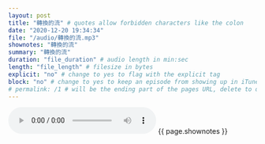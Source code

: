 ```yaml
---
layout: post
title: "轉換的流" # quotes allow forbidden characters like the colon
date: "2020-12-20 19:34:34"
file: "/audio/轉換的流.mp3"
shownotes: "轉換的流"
summary: "轉換的流"
duration: "file_duration" # audio length in min:sec
length: "file_length" # filesize in bytes
explicit: "no" # change to yes to flag with the explicit tag
block: "no" # change to yes to keep an episode from showing up in iTunes
# permalink: /1 # will be the ending part of the pages URL, delete to default to the title
---
```


<audio controls>
<source src="{{site.url}}{{site.baseurl}}{{ page.file }}" type="audio/x-mp3">
Your browser does not support the audio element.
</audio>
{{ page.shownotes }}
